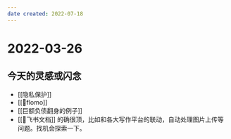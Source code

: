 ```yaml
---
date created: 2022-07-18
---
```


# 2022-03-26

## 今天的灵感或闪念

- [[隐私保护]]
- [[🤖flomo]]
- [[巨额负债翻身的例子]]
- [[🤖飞书文档]] 的确很顶，比如和各大写作平台的联动，自动处理图片上传等问题。找机会探索一下。
